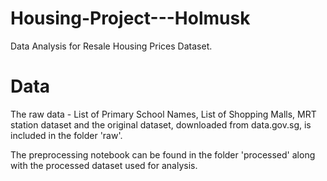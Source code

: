 # Housing-Project---Holmusk

Data Analysis for Resale Housing Prices Dataset.

# Data

The raw data - List of Primary School Names, List of Shopping Malls, MRT station dataset and the original dataset, downloaded from data.gov.sg, is included in the folder 'raw'.

The preprocessing notebook can be found in the folder 'processed' along with the processed dataset used for analysis.
